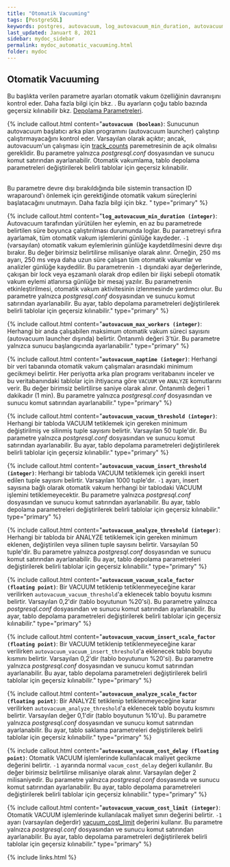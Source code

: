 ```yaml
---
title: "Otomatik Vacuuming"
tags: [PostgreSQL]
keywords: postgres, autovacuum, log_autovacuum_min_duration, autovacuum_max_workers, autovacuum_naptime, autovacuum_vacuum_threshold, autovacuum_vacuum_insert_threshold, autovacuum_analyze_threshold, autovacuum_vacuum_scale_factor, autovacuum_vacuum_insert_scale_factor, autovacuum_analyze_scale_factor, autovacuum_freeze_max_age, autovacuum_multixact_freeze_max_age, autovacuum_vacuum_cost_delay, autovacuum_vacuum_cost_limit
last_updated: Januart 8, 2021
sidebar: mydoc_sidebar
permalink: mydoc_automatic_vacuuming.html
folder: mydoc
---
```


## Otomatik Vacuuming

Bu başlıkta verilen parametre ayarları otomatik vakum özelliğinin davranışını kontrol eder. Daha fazla bilgi için bkz. [](https://www.postgresql.org/docs/current/routine-vacuuming.html#AUTOVACUUM). Bu ayarların çoğu tablo bazında geçersiz kılınabilir bkz. [Depolama Parametreleri](https://www.postgresql.org/docs/current/sql-createtable.html#SQL-CREATETABLE-STORAGE-PARAMETERS).

{% include callout.html content="**`autovacuum (boolean)`**: Sunucunun autovacuum başlatıcı arka plan programını (autovacuum launcher) çalıştırıp çalıştırmayacağını kontrol eder. Varsayılan olarak açıktır; ancak, autovacuum'un çalışması için [track_counts](mydoc_calisma_zamani_istatistikleri.html) paremetresinin de açık olmalısı gereklidir. Bu parametre yalnızca *postgresql.conf* dosyasından ve sunucu komut satırından ayarlanabilir. Otomatik vakumlama, tablo depolama parametreleri değiştirilerek belirli tablolar için geçersiz kılınabilir.<br/><br/>

Bu parametre devre dışı bırakıldığında bile sistemin transaction ID wraparound'ı önlemek için gerektiğinde otomatik vakum süreçlerini başlatacağını unutmayın. Daha fazla bilgi için bkz. [](https://www.postgresql.org/docs/current/routine-vacuuming.html#VACUUM-FOR-WRAPAROUND)" type="primary" %}

{% include callout.html content="**`log_autovacuum_min_duration (integer)`**: Autovacuum tarafından yürütülen her eylemin, en az bu parametrede belirtilen süre boyunca çalıştırılması durumunda loglar. Bu parametreyi sıfıra ayarlamak, tüm otomatik vakum işlemlerini günlüğe kaydeder. `-1` (varsayılan) otomatik vakum eylemlerinin günlüğe kaydetdilmesini devre dışı bırakır. Bu değer birimsiz belirtilirse milisaniye olarak alınır. Örneğin, 250 ms ayarı, 250 ms veya daha uzun süre çalışan tüm otomatik vakumlar ve analizler günlüğe kaydedilir. Bu parametrenin `-1` dışındaki ayar değerlerinde, çakışan bir lock veya eşzamanlı olarak drop edilen bir ilişki sebepli otomatik vakum eylemi atlanırsa günlüğe bir mesaj yazılır. Bu parametrenin etkinleştirilmesi, otomatik vakum aktivitesinin izlenmesinde yardımcı olur. Bu parametre yalnızca *postgresql.conf* dosyasından ve sunucu komut satırından ayarlanabilir. Bu ayar, tablo depolama parametreleri değiştirilerek belirli tablolar için geçersiz kılınabilir." type="primary" %}

{% include callout.html content="**`autovacuum_max_workers (integer)`**: Herhangi bir anda çalışabilen maksimum otomatik vakum süreci sayısını (autovacuum launcher dışında) belirtir. Öntanımlı değeri 3'tür. Bu parametre yalnızca sunucu başlangıcında ayarlanabilir." type="primary" %}

{% include callout.html content="**`autovacuum_naptime (integer)`**: Herhangi bir veri tabanında otomatik vakum çalışmaları arasındaki minimum gecikmeyi belirtir. Her periyotta arka plan programı veritabanını inceler ve bu veritabanındaki tablolar için ihtiyacına göre `VACUUM` ve `ANALYZE` komutlarını verir. Bu değer birimsiz belirtilirse saniye olarak alınır. Öntanımlı değeri 1 dakikadır (1 min). Bu parametre yalnızca *postgresql.conf* dosyasından ve sunucu komut satırından ayarlanabilir." type="primary" %}

{% include callout.html content="**`autovacuum_vacuum_threshold (integer)`**: Herhangi bir tabloda VACUUM tetiklemek için gereken minimum değiştirilmiş ve silinmiş tuple sayısını belirtir. Varsayılan 50 tuple'dir. Bu parametre yalnızca *postgresql.conf* dosyasından ve sunucu komut satırından ayarlanabilir. Bu ayar, tablo depolama parametreleri değiştirilerek belirli tablolar için geçersiz kılınabilir." type="primary" %}

{% include callout.html content="**`autovacuum_vacuum_insert_threshold (integer)`**: Herhangi bir tabloda VACUUM tetiklemek için gerekli insert edilen tuple sayısını belirtir. Varsayılan 1000 tuple'dır. `-1` ayarı, insert sayısına bağlı olarak otomatik vakum herhangi bir tablodaki VACUUM işlemini tetiklemeyecektir. Bu parametre yalnızca *postgresql.conf* dosyasından ve sunucu komut satırından ayarlanabilir. Bu ayar, tablo depolama parametreleri değiştirilerek belirli tablolar için geçersiz kılınabilir." type="primary" %}

{% include callout.html content="**`autovacuum_analyze_threshold (integer)`**: Herhangi bir tabloda bir ANALYZE tetiklemek için gereken minimum eklenen, değiştirilen veya silinen tuple sayısını belirtir. Varsayılan 50 tuple'dir. Bu parametre yalnızca *postgresql.conf* dosyasından ve sunucu komut satırından ayarlanabilir. Bu ayar, tablo depolama parametreleri değiştirilerek belirli tablolar için geçersiz kılınabilir." type="primary" %}

{% include callout.html content="**`autovacuum_vacuum_scale_factor (floating point)`**: Bir VACUUM tetiklenip tetiklenmeyeceğine karar verilirken `autovacuum_vacuum_threshold`'a eklenecek tablo boyutu kısmını belirtir. Varsayılan 0,2'dir (tablo boyutunun %20'si). Bu parametre yalnızca *postgresql.conf* dosyasından ve sunucu komut satırından ayarlanabilir. Bu ayar, tablo depolama parametreleri değiştirilerek belirli tablolar için geçersiz kılınabilir." type="primary" %}

{% include callout.html content="**`autovacuum_vacuum_insert_scale_factor (floating point)`**: Bir VACUUM tetiklenip tetiklenmeyeceğine karar verilirken `autovacuum_vacuum_insert_threshold`'a eklenecek tablo boyutu kısmını belirtir. Varsayılan 0,2'dir (tablo boyutunun %20'si). Bu parametre yalnızca *postgresql.conf* dosyasından ve sunucu komut satırından ayarlanabilir. Bu ayar, tablo depolama parametreleri değiştirilerek belirli tablolar için geçersiz kılınabilir." type="primary" %}

{% include callout.html content="**`autovacuum_analyze_scale_factor (floating point)`**: Bir ANALYZE tetiklenip tetiklenmeyeceğine karar verilirken `autovacuum_analyze_threshold`'a eklenecek tablo boyutu kısmını belirtir. Varsayılan değer 0,1'dir (tablo boyutunun %10'u). Bu parametre yalnızca *postgresql.conf* dosyasından ve sunucu komut satırından ayarlanabilir. Bu ayar, tablo saklama parametreleri değiştirilerek belirli tablolar için geçersiz kılınabilir." type="primary" %}

{% include callout.html content="**`autovacuum_vacuum_cost_delay (floating point)`**: Otomatik VACUUM işlemlerinde kullanılacak maliyet gecikme değerini belirtir. `-1` ayarında normal `vacum_cost_delay` değeri kullanılır. Bu değer birimsiz belirtilirse milisaniye olarak alınır. Varsayılan değer 2 milisaniyedir. Bu parametre yalnızca *postgresql.conf* dosyasında ve sunucu komut satırından ayarlanabilir. Bu ayar, tablo depolama parametreleri değiştirilerek belirli tablolar için geçersiz kılınabilir." type="primary" %}

{% include callout.html content="**`autovacuum_vacuum_cost_limit (integer)`**: Otomatik VACUUM işlemlerinde kullanılacak maliyet sınırı değerini belirtir. `-1` ayarı (varsayılan değerdir) [vacuum_cost_limit](mydoc_kaynak_tuketimi.html#maliyete-dayal%C4%B1-vacuum-gecikmesi) değerini kullanır. Bu parametre yalnızca *postgresql.conf* dosyasından ve sunucu komut satırından ayarlanabilir. Bu ayar, tablo depolama parametreleri değiştirilerek belirli tablolar için geçersiz kılınabilir." type="primary" %}

{% include links.html %}

